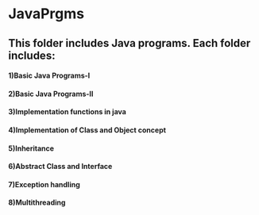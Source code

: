 # JavaPrgms
## This folder includes Java programs. Each folder includes:
 #### 1)Basic Java Programs-I
 #### 2)Basic Java Programs-II
 #### 3)Implementation functions in java
 #### 4)Implementation of Class and Object concept
 #### 5)Inheritance
 #### 6)Abstract Class and Interface
 #### 7)Exception handling
 #### 8)Multithreading
